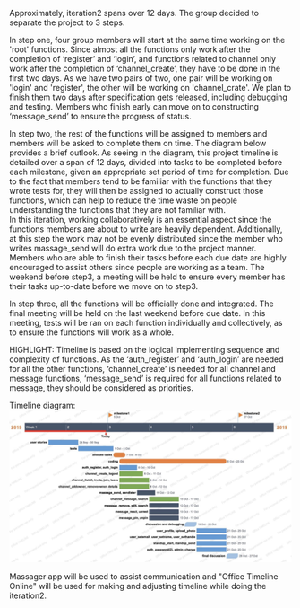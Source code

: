 Approximately, iteration2 spans over 12 days. The group decided to separate the project to 3 steps.

In step one, four group members will start at the same time working on the 'root' functions. Since almost all the functions only work after the completion of ‘register’ and ‘login’, and functions related to channel only work after the completion of  ‘channel_create’,  they have to be done in the first two days. As we have two pairs of two, one pair will be working on 'login' and 'register', the other will be working on 'channel_crate'. We plan to finish them two days after specification gets released, including debugging and testing. Members who finish early can move on to constructing ‘message_send’ to ensure the progress of status.

In step two, the rest of the functions will be assigned to members and members will be asked to complete them on time. The diagram below provides a brief outlook. As seeing in the diagram, this project timeline is detailed over a span of 12 days, divided into tasks to be completed before each milestone, given an appropriate set period of time for completion. Due to the fact that members tend to be familiar with the functions that they wrote tests for, they will then be assigned to actually construct those functions, which can help to reduce the time waste on people understanding the functions that they are not familiar with.  
In this iteration, working collaboratively is an essential aspect since the functions members are about to write are heavily dependent. Additionally, at this step the work may not be evenly distributed since the member who writes massage_send will do extra work due to the project manner. Members who are able to finish their tasks before each due date are highly encouraged to assist others since people are working as a team. 
The weekend before step3, a meeting will be held to ensure every member has their tasks up-to-date before we move on to step3.

In step three, all the functions will be officially done and integrated. 
The final meeting will be held on the last weekend before due date. In this meeting, tests will be ran on each function individually and collectively, as to ensure the functions will work as a whole. 


HIGHLIGHT: Timeline is based on the logical implementing sequence and complexity of functions. As the  ‘auth_register’ and ‘auth_login’ are needed for all the other functions, ‘channel_create’ is needed for all channel and message functions, ‘message_send’ is required for all functions related to message, they should be considered as priorities.


Timeline diagram:
![alt text](IMG_7214.jpg)

Massager app will be used to assist communication and "Office Timeline Online" will be used for making and adjusting timeline while doing the iteration2.
